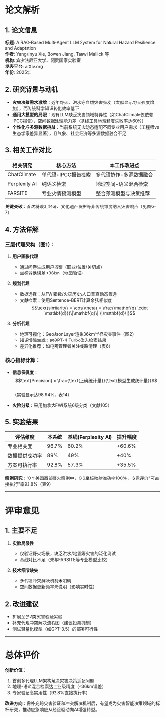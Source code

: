 # 论文解析

## 1. 论文信息
**标题**: A RAG-Based Multi-Agent LLM System for Natural Hazard Resilience and Adaptation  
**作者**: Yangxinyu Xie, Bowen Jiang, Tanwi Mallick 等  
**机构**: 宾夕法尼亚大学、阿贡国家实验室  
**发表平台**: arXiv.org  
**年份**: 2025年  

## 2. 研究背景与动机
- **灾害决策需求激增**：近年野火、洪水等自然灾害频发（文献显示野火强度增加），而传统科学知识转化效率低下  
- **通用大模型的局限**：现有LLM缺乏灾害领域特异性（如ChatClimate仅依赖IPCC报告），空间数据处理能力差（基线工具地理精度失败率达60%）  
- **个性化与多源数据挑战**：当前系统无法动态适配不同专业用户需求（工程师vs生态学家差异显著），且气象、社会经济等多源数据融合不足  

## 3. 相关工作对比
| 相关研究 | 核心方法 | 本工作改进点 |
|----------|----------|--------------|
| ChatClimate | 单代理+IPCC报告检索 | 多代理协作+多源数据融合 |
| Perplexity AI | 纯语义检索 | 地理空间-语义混合检索 |
| FARSITE | 专业火情预测模型 | 整合预测模型与决策推荐 |

**关键突破**：首次将碳汇经济、文化遗产保护等非传统维度纳入灾害响应（见图6-7）

## 4. 方法详解
### 三层代理架构（图1）：
1. **用户画像代理**  
   - 通过问卷生成用户档案（职业/位置/关切点）  
   - 坐标转换误差<36km（地图验证）

2. **规划代理**  
   - 数据选择：从FWI指数/火灾历史/人口普查动态筛选  
   - 文献检索：使用Sentence-BERT计算余弦相似度  
     $$\text{similarity} = \cos(\theta) = \frac{\mathbf{q} \cdot \mathbf{d}}{\|\mathbf{q}\| \|\mathbf{d}\|}$$

3. **分析代理**  
   - 地理可视化：GeoJsonLayer渲染36km半径灾害事件（图2）  
   - 知识增强生成：向GPT-4 Turbo注入检索结果  
   - 差异化推荐：如电网管理者关注线路清理（表6）

### 核心指标计算：
- **信息保真度**：  
  $$\text{Precision} = \frac{\text{正确统计量}}{\text{模型生成统计量}}$$  
  （实验显示达98.94%，表14）
  
- **火险分级**：采用加拿大FWI系统6级分类（文献105）

## 5. 实验结果
| 评估维度 | 本系统 | 基线(Perplexity AI) | 提升幅度 |
|----------|--------|---------------------|----------|
| 专业相关度 | 96.7%  | 60.2%              | +60.6%   |
| 数据提供成功率 | 89%   | 49%                | +40%     |
| 方案可执行率 | 92.8% | 57.3%              | +35.5%   |

**案例研究**：10个美国西部野火案例中，GIS坐标映射准确率100%，专家评价"可直接执行"率92.8%（表9）

---

# 评审意见

## 1. 主要不足
1. **实验局限性**  
   - 仅验证野火场景，缺乏洪水/地震等灾害的泛化测试  
   - 基线对比不足（未与FARSITE等专业模型比较）

2. **技术细节缺失**  
   - 多代理冲突解决机制未明确  
   - 空间数据更新频率未说明（影响实时性）

## 2. 改进建议
- 扩展至少2类灾害验证实验  
- 补充代理冲突解决流程图（建议投票机制）  
- 测试轻量化模型（如GPT-3.5）的部署可行性  

---

# 总体评价
**创新价值**：  
1. 首创多代理LLM架构解决灾害决策适配问题  
2. 地理-语义混合检索达工业级精度（<36km误差）  
3. 专家验证高实用性（92.8%直接执行率）  

**改进方向**：需补充跨灾害验证和冲突解决机制后，有望成为灾害智能决策领域的标杆研究，推动应急响应从经验驱动向AI增强转型。